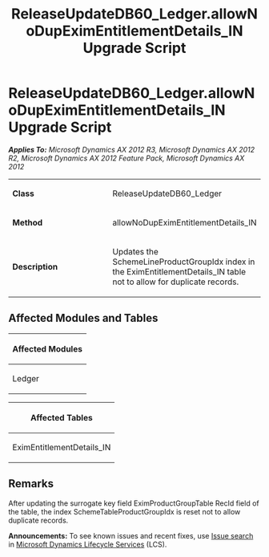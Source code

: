 ﻿---
title: ReleaseUpdateDB60_Ledger.allowNoDupEximEntitlementDetails_IN Upgrade Script
TOCTitle: ReleaseUpdateDB60_Ledger.allowNoDupEximEntitlementDetails_IN Upgrade Script
ms:assetid: 7a5974b6-b8fd-625a-2890-7add5ac40410
ms:mtpsurl: https://msdn.microsoft.com/en-us/library/JJ719424(v=AX.60)
ms:contentKeyID: 49709215
ms.date: 05/18/2015
mtps_version: v=AX.60
---

# ReleaseUpdateDB60\_Ledger.allowNoDupEximEntitlementDetails\_IN Upgrade Script 


_**Applies To:** Microsoft Dynamics AX 2012 R3, Microsoft Dynamics AX 2012 R2, Microsoft Dynamics AX 2012 Feature Pack, Microsoft Dynamics AX 2012_

<table>
<colgroup>
<col style="width: 50%" />
<col style="width: 50%" />
</colgroup>
<tbody>
<tr class="odd">
<td><p><strong>Class</strong></p></td>
<td><p>ReleaseUpdateDB60_Ledger</p></td>
</tr>
<tr class="even">
<td><p><strong>Method</strong></p></td>
<td><p>allowNoDupEximEntitlementDetails_IN</p></td>
</tr>
<tr class="odd">
<td><p><strong>Description</strong></p></td>
<td><p>Updates the SchemeLineProductGroupIdx index in the EximEntitlementDetails_IN table not to allow for duplicate records.</p></td>
</tr>
</tbody>
</table>


## Affected Modules and Tables

<table>
<colgroup>
<col style="width: 100%" />
</colgroup>
<thead>
<tr class="header">
<th><p>Affected Modules</p></th>
</tr>
</thead>
<tbody>
<tr class="odd">
<td><p>Ledger</p></td>
</tr>
</tbody>
</table>


<table>
<colgroup>
<col style="width: 100%" />
</colgroup>
<thead>
<tr class="header">
<th><p>Affected Tables</p></th>
</tr>
</thead>
<tbody>
<tr class="odd">
<td><p>EximEntitlementDetails_IN</p></td>
</tr>
</tbody>
</table>


## Remarks

After updating the surrogate key field EximProductGroupTable RecId field of the table, the index SchemeTableProductGroupIdx is reset not to allow duplicate records.

  
**Announcements:** To see known issues and recent fixes, use [Issue search](http://go.microsoft.com/fwlink/?linkid=389258) in [Microsoft Dynamics Lifecycle Services](http://go.microsoft.com/fwlink/?linkid=306505) (LCS).

